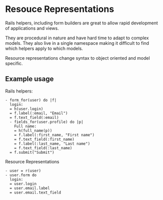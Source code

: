 # Resouce Representations

Rails helpers, including form builders are great to allow rapid development of applications and views.

They are procedural in nature and have hard time to adapt to complex models. They also live in a single namespace making it difficult to find which helpers apply to which models.

Resource representations change syntax to object oriented and model specific.

## Example usage

Rails helpers:

    - form_for(user) do |f|
      login:
      = h(user.login)
      = f.label(:email, "Email")
      = f.text_field(:email)
      - fields_for(user.profile) do |p|
        Full name:
        = h(full_name(p))
        = f.label(:first_name, "First name")
        = f.text_field(:first_name)
        = f.label(:last_name, "Last name")
        = f.text_field(:last_name)
      = f.submit("Submit")

Resource Representations

    - user = r(user)
    - user.form do
      login:
      = user.login
      = user.email.label
      = user.email.text_field
      